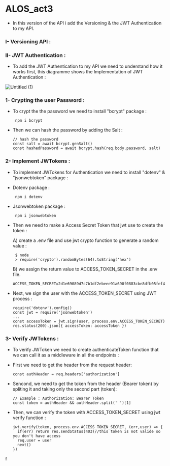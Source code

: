 # ALOS_act3

* In this version of the API i add the Versioning & the JWT Authentication to my API.

### I- Versioning API :

### II- JWT Authentication :

* To add the JWT Authentication to my API we need to understand how it works first, this diagramme shows the Implementation of JWT Authentication :

 ![Untitled (1)](https://user-images.githubusercontent.com/61596276/165381125-e1582164-3701-46a6-a132-bd06c2780cc1.png)
 
### 1- Crypting the user Password :
 
* To crypt the the password we need to install "bcrypt" package :

       npm i bcrypt
                   
* Then we can hash the password by adding the Salt :

      // hash the password
      const salt = await bcrypt.genSalt()
      const hashedPassword = await bcrypt.hash(req.body.password, salt)

### 2- Implement JWTokens : 

* To implement JWTokens for Authentication we need to install "dotenv" & "jsonwebtoken" package :
* Dotenv package :

       npm i dotenv
       
* Jsonwebtoken package :      
        
       npm i jsonwebtoken
       

* Then we need to make a Access Secret Token that jwt use to create the token :

   A) create a .env file and use jwt crypto function to generate a random value :

       $ node
       > require('crypto').randomBytes(64).toString('hex')

   B) we assign the return value to ACCESS_TOKEN_SECRET in the .env file.
   
      ACCESS_TOKEN_SECRET=2d1e69089d7c7b1df2ebeee91a690f0883cbe8dfb05fef4f470bb4f3b1b2acce4421787c44f3e0f2a931ace65d0080823cdf0c4ef6e2f9262087ac393805f247

* Next, we sign the user with the ACCESS_TOKEN_SECRET using JWT process :

      require('dotenv').config()
      const jwt = require('jsonwebtoken')
      ...
      const accessToken = jwt.sign(user, process.env.ACCESS_TOKEN_SECRET)
      res.status(200).json({ accessToken: accessToken })

### 3- Verify JWTokens :

* To verify JWToken we need to create authenticateToken function that we can call it as a middleware in all the endpoints :
* First we need to get the header from the request header:

      const authHeader = req.headers['authorization']  

* Sencond, we need to get the token from the header (Bearer token) by spliting it and taking only the second part (token):
 
      // Example : Authorization: Bearer Token
      const token = authHeader && authHeader.split(' ')[1] 

* Then, we can verify the token with ACCESS_TOKEN_SECRET using jwt verify function :

      jwt.verify(token, process.env.ACCESS_TOKEN_SECRET, (err,user) => {
        if(err) return res.sendStatus(403)//this token is not valide so you don't have access
        req.user = user
        next()
      })
  
f

